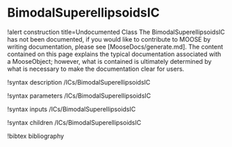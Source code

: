 <!-- MOOSE Documentation Stub: Remove this when content is added. -->

# BimodalSuperellipsoidsIC

!alert construction title=Undocumented Class
The BimodalSuperellipsoidsIC has not been documented, if you would like to contribute to MOOSE by
writing documentation, please see [MooseDocs/generate.md]. The content contained on this page explains
the typical documentation associated with a MooseObject; however, what is contained is ultimately
determined by what is necessary to make the documentation clear for users.

!syntax description /ICs/BimodalSuperellipsoidsIC

!syntax parameters /ICs/BimodalSuperellipsoidsIC

!syntax inputs /ICs/BimodalSuperellipsoidsIC

!syntax children /ICs/BimodalSuperellipsoidsIC

!bibtex bibliography
